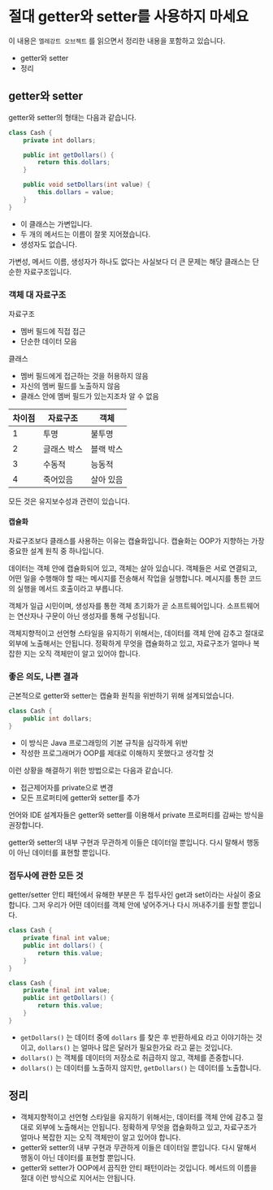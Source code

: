 # 절대 getter와 setter를 사용하지 마세요

이 내용은 `엘레강트 오브젝트` 를 읽으면서 정리한 내용을 포함하고 있습니다.

- getter와 setter
- 정리

## getter와 setter

getter와 setter의 형태는 다음과 같습니다.

```java
class Cash {
    private int dollars;

    public int getDollars() {
        return this.dollars;
    }

    public void setDollars(int value) {
        this.dollars = value;
    }
}
```

- 이 클래스는 가변입니다.
- 두 개의 메서드는 이름이 잘못 지어졌습니다.
- 생성자도 없습니다.

가변성, 메서드 이름, 생성자가 하나도 없다는 사실보다 더 큰 문제는 해당 클래스는 단순한 자료구조입니다.

### 객체 대 자료구조

자료구조

- 멤버 필드에 직접 접근
- 단순한 데이터 모음

클래스

- 멤버 필드에게 접근하는 것을 허용하지 않음
- 자신의 멤버 필드를 노출하지 않음
- 클래스 안에 멤버 필드가 있는지조차 알 수 없음

| 차이점 |  자료구조  |   객체   |
|------|----------|---------|
|   1  |    투명   |  불투명   | 
|   2  | 글래스 박스 | 블랙 박스 | 
|   3  |   수동적   |  능동적  |
|   4  |  죽어있음  | 살아 있음  | 

모든 것은 유지보수성과 관련이 있습니다.

#### 캡슐화

자료구조보다 클래스를 사용하는 이유는 캡슐화입니다.
캡슐화는 OOP가 지향하는 가장 중요한 설계 원칙 중 하나입니다.

데이터는 객체 안에 캡슐화되어 있고, 객체는 살아 있습니다.
객체들은 서로 연결되고, 어떤 일을 수행해야 할 때는 메시지를 전송해서 작업을 실행합니다. 메시지를 통한 코드의 실행을 메서드 호출이라고 부릅니다.

객체가 일급 시민이며, 생성자를 통한 객체 초기화가 곧 소프트웨어입니다.
소프트웨어는 연산자나 구문이 아닌 생성자를 통해 구성됩니다.

객체지향적이고 선언형 스타일을 유지하기 위해서는, 데이터를 객체 안에 감추고 절대로 외부에 노출해서는 안됩니다. 정확하게 무엇을 캡슐화하고 있고, 자료구조가 얼마나 복잡한 지는 오직 객체만이 알고 있어야 합니다.

### 좋은 의도, 나쁜 결과

근본적으로 getter와 setter는 캡슐화 원칙을 위반하기 위해 설계되었습니다.

```java
class Cash {
    public int dollars;
}
```

- 이 방식은 Java 프로그래밍의 기본 규칙을 심각하게 위반
- 작성한 프로그래머가 OOP를 제대로 이해하지 못했다고 생각할 것

이런 상황을 해결하기 위한 방법으로는 다음과 같습니다.

- 접근제어자를 private으로 변경 
- 모든 프로퍼티에 getter와 setter를 추가

언어와 IDE 설계자들은 getter와 setter를 이용해서 private 프로퍼티를 감싸는 방식을 권장합니다.

getter와 setter의 내부 구현과 무관하게 이들은 데이터일 뿐입니다. 다시 말해서 행동이 아닌 데이터를 표현할 뿐입니다.

### 접두사에 관한 모든 것

getter/setter 안티 패턴에서 유해한 부분은 두 접두사인 get과 set이라는 사실이 중요합니다. 그저 우리가 어떤 데이터를 객체 안에 넣어주거나 다시 꺼내주기를 원할 뿐입니다.

```java
class Cash {
    private final int value;
    public int dollars() {
        return this.value;
    }
}
```

```java
class Cash {
    private final int value;
    public int getDollars() {
        return this.value;
    }
}
```

- `getDollars()` 는 데이터 중에 `dollars` 를 찾은 후 반환하세요 라고 이야기하는 것이고, `dollars()` 는 얼마나 많은 달러가 필요한가요 라고 묻는 것입니다.
- `dollars()` 는 객체를 데이터의 저장소로 취급하지 않고, 객체를 존중합니다.
- `dollars()` 는 데이터를 노출하지 않지만, `getDollars()` 는 데이터를 노출합니다.

## 정리

- 객체지향적이고 선언형 스타일을 유지하기 위해서는, 데이터를 객체 안에 감추고 절대로 외부에 노출해서는 안됩니다. 정확하게 무엇을 캡슐화하고 있고, 자료구조가 얼마나 복잡한 지는 오직 객체만이 알고 있어야 합니다.
- getter와 setter의 내부 구현과 무관하게 이들은 데이터일 뿐입니다. 다시 말해서 행동이 아닌 데이터를 표현할 뿐입니다.
- getter와 setter가 OOP에서 끔직한 안티 패턴이라는 것입니다. 메서드의 이름을 절대 이런 방식으로 지어서는 안됩니다.
